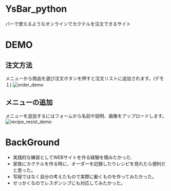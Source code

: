 # YsBar_python
バーで使えるようなオンラインでカクテルを注文できるサイト

# DEMO
## 注文方法
メニューから商品を選び注文ボタンを押すと注文リストに追加されます。(デモ１)
![order_demo](https://user-images.githubusercontent.com/47327761/118584157-52cac380-b7d1-11eb-8589-b7426839b139.gif)

## メニューの追加
メニューを追加するにはフォームから名前や説明、画像をアップロードします。
![recipe_resist_demo](https://user-images.githubusercontent.com/47327761/118588668-d5578100-b7d9-11eb-8e63-278377e55a05.gif)

# BackGround
- 実践的な練習としてWEBサイトを作る経験を積みたかった.
- 家族にカクテルを作る時に、オーダーを記録したりレシピを見れたら便利だと思った。
- 写経ではなく自分の考えたもので実際に動くものを作ってみたかった。
- せっかくなのでレスポンシブにも対応してみたかった。